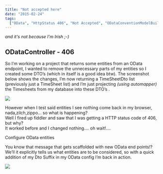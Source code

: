 ```yaml
---
title: "Not accepted here"
date: "2015-02-24"
tags:
  ["OData", "HttpStatus 406", "Not Accepted", "ODataConventionModelBuilder."]
---
```


_and it's not because I'm Irish ;-)_

## ODataController - 406

So I’m working on a project that returns some entities from an OData endpoint, I wanted to remove the unnecessary parts of my entities so I created some DTO’s (which in itself is a good idea btw). The screenshot below shows the changes, I’m now returning a TimeSheetDto list (previously just a TimeSheet list) and I’m just projecting _(using automapper)_ the Timesheets from my database into these DTO’s .

![](/images//images/image_thumb_363.png)

However when I test said entities I see nothing come back in my browser, nada,zilch,zippo… so what is happening?  
Well I fired up fiddler and saw that I was getting a HTTP status code of 406, but why?  
It worked before and I changed nothing…. oh wait!….

Configure OData entities

You know that message that gets scaffolded with new OData end points!? We’ll it explicitly tells us what entities are to be considered, so with a quick addition of my Dto Suffix in my OData config I’m back in action.

![](/images//images/image_thumb_364.png)
